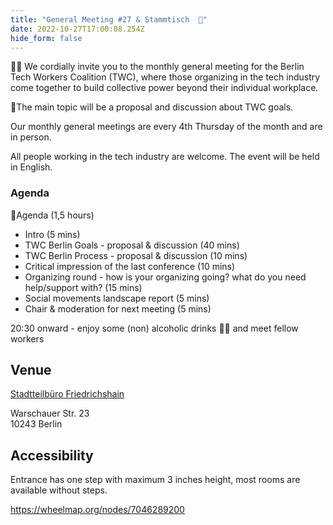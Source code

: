 ```yaml
---
title: "General Meeting #27 & Stammtisch  🍻"
date: 2022-10-27T17:00:08.254Z
hide_form: false
---
```



🧚‍♂️ We cordially invite you to the monthly general meeting for the Berlin Tech Workers Coalition (TWC), where those organizing in the tech industry come together to build collective power beyond their individual workplace.

💫The main topic will be a proposal and discussion about TWC goals.

Our monthly general meetings are every 4th Thursday of the month and are in person. 

All people working in the tech industry are welcome. The event will be held in English.

### Agenda

📝Agenda (1,5 hours)
- Intro (5 mins)
- TWC Berlin Goals - proposal & discussion (40 mins)
- TWC Berlin Process - proposal & discussion (10 mins)
- Critical impression of the last conference (10 mins)
- Organizing round - how is your organizing going? what do you need help/support with? (15 mins)
- Social movements landscape report (5 mins)
- Chair & moderation for next meeting (5 mins)

20:30 onward - enjoy some (non) alcoholic drinks 🍻🥤 and meet fellow workers

## Venue

[Stadtteilbüro Friedrichshain](https://goo.gl/maps/MNnmsZf3EnzoqJ6q6)

Warschauer Str. 23\
10243 Berlin

## Accessibility

Entrance has one step with maximum 3 inches height, most rooms are available without steps.

<https://wheelmap.org/nodes/7046289200>